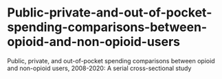 # Public-private-and-out-of-pocket-spending-comparisons-between-opioid-and-non-opioid-users
Public, private, and out-of-pocket spending comparisons between opioid and non-opioid users, 2008-2020: A serial cross-sectional study
